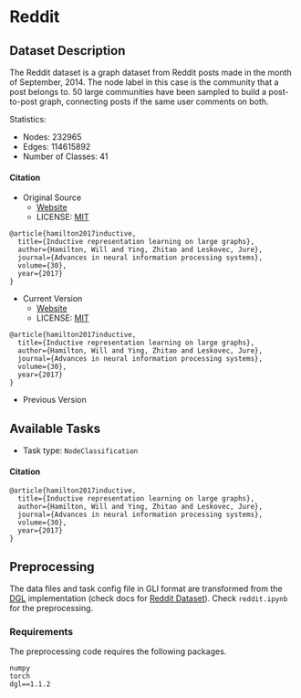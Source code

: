 # Reddit

## Dataset Description

The Reddit dataset is a graph dataset from Reddit posts made in the month of September, 2014. The node label in this case is the community that a post belongs to. 50 large communities have been sampled to build a post-to-post graph, connecting posts if the same user comments on both. 

Statistics:
- Nodes: 232965
- Edges: 114615892
- Number of Classes: 41

#### Citation
- Original Source
  + [Website](http://snap.stanford.edu/graphsage/)
  + LICENSE: [MIT](https://github.com/williamleif/GraphSAGE/blob/master/LICENSE.txt)
```
@article{hamilton2017inductive,
  title={Inductive representation learning on large graphs},
  author={Hamilton, Will and Ying, Zhitao and Leskovec, Jure},
  journal={Advances in neural information processing systems},
  volume={30},
  year={2017}
}
```

- Current Version
  + [Website](http://snap.stanford.edu/graphsage/)
  + LICENSE: [MIT](https://github.com/williamleif/GraphSAGE/blob/master/LICENSE.txt)
```
@article{hamilton2017inductive,
  title={Inductive representation learning on large graphs},
  author={Hamilton, Will and Ying, Zhitao and Leskovec, Jure},
  journal={Advances in neural information processing systems},
  volume={30},
  year={2017}
}
```

- Previous Version




## Available Tasks

- Task type: `NodeClassification`


#### Citation

```
@article{hamilton2017inductive,
  title={Inductive representation learning on large graphs},
  author={Hamilton, Will and Ying, Zhitao and Leskovec, Jure},
  journal={Advances in neural information processing systems},
  volume={30},
  year={2017}
}
```

## Preprocessing

The data files and task config file in GLI format are transformed from the [DGL](https://www.dgl.ai) implementation (check docs for [Reddit Dataset](https://docs.dgl.ai/en/0.9.x/generated/dgl.data.RedditDataset.html?highlight=reddit#dgl.data.RedditDataset)). Check `reddit.ipynb` for the preprocessing.


### Requirements

The preprocessing code requires the following packages.

```
numpy
torch
dgl==1.1.2
```
